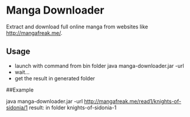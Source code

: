 # Manga Downloader

Extract and download full online manga from websites like http://mangafreak.me/.

## Usage

* launch with command from bin folder
java manga-downloader.jar -url <manga-url>
* wait...
* get the result in generated folder

##Example

java manga-downloader.jar -url http://mangafreak.me/read1/knights-of-sidonia/1
result: in folder knights-of-sidonia-1
